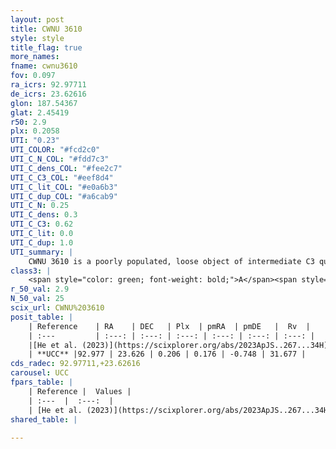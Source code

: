 ```yaml
---
layout: post
title: CWNU 3610
style: style
title_flag: true
more_names: 
fname: cwnu3610
fov: 0.097
ra_icrs: 92.97711
de_icrs: 23.62616
glon: 187.54367
glat: 2.45419
r50: 2.9
plx: 0.2058
UTI: "0.23"
UTI_COLOR: "#fcd2c0"
UTI_C_N_COL: "#fdd7c3"
UTI_C_dens_COL: "#fee2c7"
UTI_C_C3_COL: "#eef8d4"
UTI_C_lit_COL: "#e0a6b3"
UTI_C_dup_COL: "#a6cab9"
UTI_C_N: 0.25
UTI_C_dens: 0.3
UTI_C_C3: 0.62
UTI_C_lit: 0.0
UTI_C_dup: 1.0
UTI_summary: |
    CWNU 3610 is a poorly populated, loose object of intermediate C3 quality. It was recently reported in the literature.
class3: |
    <span style="color: green; font-weight: bold;">A</span><span style="color: red; font-weight: bold;">C</span>
r_50_val: 2.9
N_50_val: 25
scix_url: CWNU%203610
posit_table: |
    | Reference    | RA    | DEC   | Plx  | pmRA  | pmDE   |  Rv  |
    | :---         | :---: | :---: | :---: | :---: | :---: | :---: |
    |[He et al. (2023)](https://scixplorer.org/abs/2023ApJS..267...34H) | 92.974 | 23.625 | 0.205 | 0.131 | -0.741 | -- |
    | **UCC** |92.977 | 23.626 | 0.206 | 0.176 | -0.748 | 31.677 | 
cds_radec: 92.97711,+23.62616
carousel: UCC
fpars_table: |
    | Reference |  Values |
    | :---  |  :---:  |
    | [He et al. (2023)](https://scixplorer.org/abs/2023ApJS..267...34H) | `A0=1.85, m-M=13.15, logA=7.5` |
shared_table: |
    
---
```


